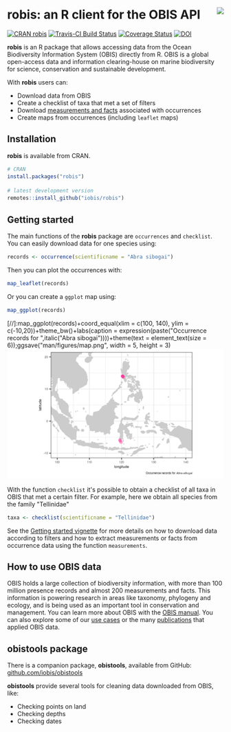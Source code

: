 # robis: an R client for the OBIS API <a href="https://github.com/iobis/robis"><img src="man/figures/logo.png" align="right" height="139" /></a>

[![CRAN robis](http://www.r-pkg.org/badges/version-last-release/robis)](https://cran.r-project.org/package=robis)
[![Travis-CI Build Status](https://api.travis-ci.org/iobis/robis.svg?branch=master&kill_cache=1)](https://travis-ci.org/iobis/robis)
[![Coverage Status](https://coveralls.io/repos/iobis/robis/badge.svg?branch=master&service=github&kill_cache=1)](https://coveralls.io/github/iobis/robis?branch=master)
[![DOI](https://zenodo.org/badge/47509713.svg)](https://zenodo.org/badge/latestdoi/47509713)

__robis__ is an R package that allows accessing data from the Ocean Biodiversity Information System (OBIS) directly from R. OBIS is a global open-access data and information clearing-house on marine biodiversity for science, conservation and sustainable development.

With __robis__ users can:

- Download data from OBIS
- Create a checklist of taxa that met a set of filters
- Download [measurements and facts](https://manual.obis.org/data_format.html#extendedmeasurementorfact-extension-emof) associated with occurrences
- Create maps from occurrences (including `leaflet` maps)

## Installation

__robis__ is available from CRAN.

```R
# CRAN
install.packages("robis")

# latest development version
remotes::install_github("iobis/robis")
```

## Getting started

The main functions of the __robis__ package are `occurrences` and `checklist`. You can easily download data for one species using:

```R
records <- occurrence(scientificname = "Abra sibogai")
```

Then you can plot the occurrences with:

```R
map_leaflet(records)
```

Or you can create a `ggplot` map using:

```R
map_ggplot(records)
```

[//]:map_ggplot(records)+coord_equal(xlim = c(100, 140), ylim = c(-10,20))+theme_bw()+labs(caption = expression(paste("Occurrence records for ",italic("Abra sibogai"))))+theme(text = element_text(size = 6));ggsave("man/figures/map.png", width = 5, height = 3)
![](man/figures/map.png)

With the function `checklist` it's possible to obtain a checklist of all taxa in OBIS that met a certain filter. For example, here we obtain all species from the family "Tellinidae" 

```R
taxa <- checklist(scientificname = "Tellinidae")
```

See the [Getting started vignette](https://iobis.github.io/robis/articles/getting-started.html) for more details on how to download data according to filters and how to extract measurements or facts from occurrence data using the function `measurements`.

## How to use OBIS data

OBIS holds a large collection of biodiversity information, with more than 100 million presence records and almost 200 measurements and facts. This information is powering research in areas like taxonomy, phylogeny and ecology, and is being used as an important tool in conservation and management. You can learn more about OBIS with the [OBIS manual](https://manual.obis.org/). You can also explore some of our [use cases](https://obis.org/usecases/) or the many [publications](https://obis.org/library/) that applied OBIS data.

## obistools package

There is a companion package, __obistools__, available from GitHub: [github.com/iobis/obistools](https://github.com/iobis/obistools)

__obistools__ provide several tools for cleaning data downloaded from OBIS, like:

- Checking points on land
- Checking depths
- Checking dates
